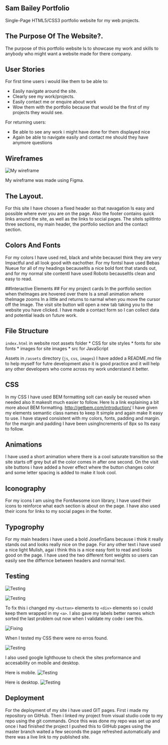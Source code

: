 ## Sam Bailey Portfolio ##

Single-Page HTML5/CSS3 portfolio website for my web projects.

## The Purpose Of The Website?. ##
The purpose of this portfolio website Is to showcase my work and skills to anybody who might want a website made for there company.

## User Stories ##

For first time users i would like them to be able to:


* Easily navigate around the site.
* Clearly see my work/projects.
* Easily contact me or enquire about work
* Wow them with the portfolio because that would be the first of my projects they would see.


For returning users:


* Be able to see any work i might have done for them displayed nice
* Again be able to navigate easily and contact me should they have anymore questions


  

## Wireframes ##
![My wireframe](assets/images/README.md/wireframe.png)

My wireframe was made using Figma.

## The Layout. ##
For this site I have chosen a fixed header so that navagation Is easy and possible where ever you are on the page.
Also the footer contains quick links around the site, as well as the links to social pages.
The siteIs splitInto three sections, my main header, the portfolio section and the contact section.

## Colors And Fonts ##
For my colors I have used red, black and white becauseI think they are very Impactful and all look good with eachother.
For my fontsI have used Bebas Nueue for all of my headings becauseItIs a nice bold font that stands out, and for my normal site contentI have used Roboto becauseItIs clean and easy to read.

##Interactive Elements ##
For my project cards In the portfolio section when theImages are hovered over there Is a small animation where theImage zooms In a little and returns to narmal when you move the cursor off the Image. The visit site button will open a new tab taking you to the website you have clicked.
I have made a contact form so I can collect data and potential leads on future work.

## File Structure ##
 `index.html` in website root
 assets folder
       * CSS for site styles
       * fonts for site fonts
       * images for site images
       * src for JavaScript

Assets in ```/assets``` directory (```js```, ``css``, ``images``)
I have added a README.md file to help myself for futre development also it is good practice and it will help any other developers who come across my work understand it better.
 
## CSS ##
In my CSS I have used BEM formatting soIt can easily be reused when needed also It makesIt much easier to follow. Here Is a link explaining a bit more about BEM formatting. http://getbem.com/introduction/ 
I have given my elements semantic class names to keep It simple and again make It easy to use.
I have stayed consistent with my colors, fonts, padding and margin.
for the margin and padding I have been usingIncrements of 8px so Its easy to follow.

## Animations ##
I have used a short animation where there is a cool saturate transition so the site starts off grey but all the color comes in after one second.
On the visit site buttons i have added a hover effect where the button changes color and some letter spacing is added to make it look cool.

## Iconography ##
For my icons I am using the FontAwsome icon library, I have used their icons to reinforce what each section is about on the page. I have also used their icons for links to my social pages in the footer.

## Typogrophy ##
For my main headers i have used a bold JosefinSans because i think it really stands out and looks really nice on the page. For any other text i have used a nice light Mulish, agai i think this is a nice easy font to read and looks good on the page. I have used the two different font weights so users can easily see the differnce between headers and normal text.

## Testing ##
![Testing](assets/images/README.md/testing1.png)

![Testing](assets/images/README.md/testing2.png)

To fix this i changed my ```<button>``` elements to ```<div>``` elements so i could keep them wrapped in my ```<a>```. I also gave my labels better names which sorted the last problem out now when I validate my code i see this.

![Fixing](assets/images/README.md/test-fix.png)

When I tested my CSS there were no erros found.

![Testing](assets/images/README.md/test-css.png)

I also used google lighthouse to check the sites preformance and accesability on mobile and desktop.

Here is mobile.
![Testing](assets/images/README.md/lighthouse-mobile.png)

Here is desktop.
![Testing](assets/images/README.md/lighthouse-desktop.png)





## Deployment ##
For the deployment of my site i have used GIT pages. First i made my repository on GitHub. Then i linked my project from visual studio code to my repo using the git commands. Once this was done my repo was set up and once i had finished the project I pushed this to GitHub pages using the master branch waited a few seconds the page refreshed automatically and there was a live link to my published site.
